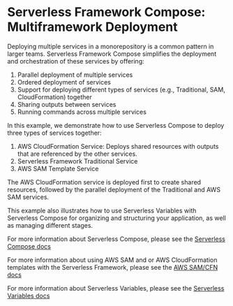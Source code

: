 # Serverless Framework Compose: Multiframework Deployment

Deploying multiple services in a monorepository is a common pattern in larger teams. Serverless Framework Compose simplifies the deployment and orchestration of these services by offering:

1. Parallel deployment of multiple services
2. Ordered deployment of services
3. Support for deploying different types of services (e.g., Traditional, SAM, CloudFormation) together
4. Sharing outputs between services
5. Running commands across multiple services

In this example, we demonstrate how to use Serverless Compose to deploy three types of services together:

1. AWS CloudFormation Service: Deploys shared resources with outputs that are referenced by the other services.
2. Serverless Framework Traditional Service
3. AWS SAM Template Service

The AWS CloudFormation service is deployed first to create shared resources, followed by the parallel deployment of the Traditional and AWS SAM services.

This example also illustrates how to use Serverless Variables with Serverless Compose for organizing and structuring your application, as well as managing different stages.

For more information about Serverless Compose, please see the [Serverless Compose docs](https://www.serverless.com/framework/docs/guides/compose)

For more information about using AWS SAM and or AWS CloudFormation templates with the Serverless Framework, please see the [AWS SAM/CFN docs](https://www.serverless.com/framework/docs/guides/sam)

For more information about Serverless Variables, please see the [Serverless Variables docs](https://www.serverless.com/framework/docs/guides/variables)
